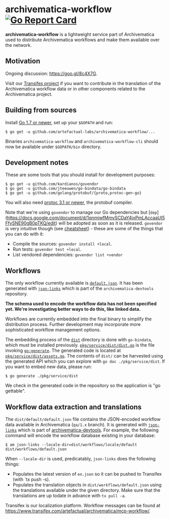 # archivematica-workflow [![Go Report Card](https://goreportcard.com/badge/artefactual-labs/archivematica-workflow)](https://goreportcard.com/report/artefactual-labs/archivematica-workflow)

**archivematica-workflow** is a lightweight service part of Archivematica used to distribute Archivematica workflows and make them available over the network.

## Motivation

Ongoing discussion: https://goo.gl/8c4X7G.

Visit our [Transifex project](https://www.transifex.com/artefactual/archivematica/dashboard/) if you want to contribute in the translation of the Archivematica workflow data or in other components related to the Archivematica project.

## Building from sources

Install [Go 1.7 or newer](https://golang.org/dl/), set up your `$GOPATH` and run:

    $ go get -u github.com/artefactual-labs/archivematica-workflow/...

Binaries `archivematica-workflow` and `archivematica-workflow-cli` should now be available under `$GOPATH/bin` directory.

## Development notes

These are some tools that you should install for development purposes:

    $ go get -u github.com/kardianos/govendor
    $ go get -u github.com/jteeuwen/go-bindata/go-bindata
    $ go get -u github.com/golang/protobuf/{proto,protoc-gen-go}

You will also need [protoc 3.1 or newer](https://github.com/google/protobuf/releases), the protobuf compiler.

Note that we're using `govendor` to manage our Go dependencies but [`dep`] (https://docs.google.com/document/d/1qnmjwfMmvSCDaY4jxPmLAccaaUI5FfySNE90gB0pTKQ/edit) will be adopted as soon as it is released. `govendor` is very intuitive though (see [cheatsheet](https://github.com/kardianos/govendor/wiki/Govendor-CheatSheet)) - these are some of the things that you can do with it:

- Compile the sources: `govendor install +local`.
- Run tests: `govendor test +local`.
- List vendored dependencies: `govendor list +vendor`

## Workflows

The only workflow currently available is [`default.json`](dist/default.json). It has been generated with [`json-links`](https://github.com/artefactual/archivematica-devtools/commit/147141fec86a14dd0585129dfb99f48134142548) which is part of the `archivematica-devtools` repository.

**The schema used to encode the workflow data has not been specified yet. We're investigating better ways to do this, like linked data.**

Workflows are currently embedded into the final binary to simplify the distribution process. Further development may incorporate more sophisticated workflow management options.

The embedding process of the [`dist`](dist/) directory is done with `go-bindata`, which must be installed previously. [`pkg/service/dist/dist.go`](pkg/service/dist/dist.go) is the file invoking [`go:generate`](https://blog.golang.org/generate). The generated code is located at [`pkg/service/dist/assets.go`](pkg/service/dist/assets.go). The contents of `dist/` can be harvested using the generated API which you can explore with `go doc ./pkg/service/dist`. If you want to embed new data, please run:

    $ go generate ./pkg/service/dist

We check in the generated code in the repository so the application is "go gettable".

## Workflow data extraction and translations

The `dist/default/default.json` file contains the JSON-encoded workflow data available in Archivematica (`qa/1.x` branch). It is generated with [`json-links`](https://github.com/artefactual/archivematica-devtools/commit/147141fec86a14dd0585129dfb99f48134142548) which is part of [archivematica-devtools](https://github.com/artefactual/archivematica-devtools). For example, the following command will encode the workflow database existing in your database:

    $ am json-links --locale-dir=dist/workflows/locale/default dist/workflows/default.json

When `--locale-dir` is used, predicatably, `json-links` does the following things:

- Populates the latest version of `en.json` so it can be pushed to Transifex (with `tx push -s).
- Populates the translation objects in `dist/workflows/default.json` using the translations available under the given directory. Make sure that the translations are up todate in advance with `tx pull -a`.

Transifex is our localization platform. Workflow messages can be found at https://www.transifex.com/artefactual/archivematica/mcp-workflow/.

